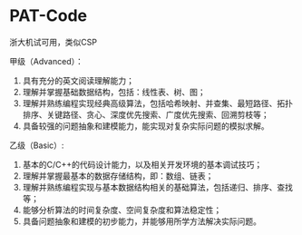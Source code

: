 # PAT-Code

浙大机试可用，类似CSP

甲级（Advanced）：
1. 具有充分的英文阅读理解能力；
2. 理解并掌握基础数据结构，包括：线性表、树、图；
3. 理解并熟练编程实现经典高级算法，包括哈希映射、并查集、最短路径、拓扑排序、关键路径、贪心、深度优先搜索、广度优先搜索、回溯剪枝等；
4. 具备较强的问题抽象和建模能力，能实现对复杂实际问题的模拟求解。

乙级（Basic）:
1. 基本的C/C++的代码设计能力，以及相关开发环境的基本调试技巧；
2. 理解并掌握最基本的数据存储结构，即：数组、链表；
3. 理解并熟练编程实现与基本数据结构相关的基础算法，包括递归、排序、查找等；
4. 能够分析算法的时间复杂度、空间复杂度和算法稳定性；
5. 具备问题抽象和建模的初步能力，并能够用所学方法解决实际问题。
